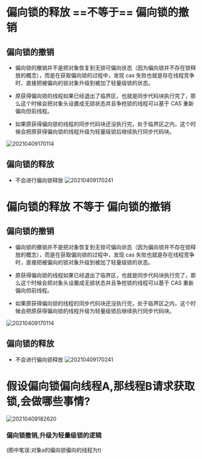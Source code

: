 # 偏向锁的释放 ==不等于== 偏向锁的撤销
## 偏向锁的撤销
- 偏向锁的撤销并不是把对象恢复到无锁可偏向状态（因为偏向锁并不存在锁释放的概念），而是在获取偏向锁的过程中，发现 cas 失败也就是存在线程竞争时，直接把被偏向的锁对象升级到被加了轻量级锁的状态。

- 原获得偏向锁的线程如果已经退出了临界区，也就是同步代码块执行完了，那么这个时候会把对象头设置成无锁状态并且争抢锁的线程可以基于 CAS 重新偏向但前线程。
- 如果原获得偏向锁的线程的同步代码块还没执行完，处于临界区之内，这个时候会把原获得偏向锁的线程升级为轻量级锁后继续执行同步代码块。

![20210409170114](https://xiongshengyu-1256692535.cos.ap-beijing.myqcloud.com/photos/20210409170114.png)


## 偏向锁的释放
- 不会进行偏向锁释放
![20210409170241](https://xiongshengyu-1256692535.cos.ap-beijing.myqcloud.com/photos/20210409170241.png)

# 偏向锁的释放 不等于 偏向锁的撤销
## 偏向锁的撤销
- 偏向锁的撤销并不是把对象恢复到无锁可偏向状态（因为偏向锁并不存在锁释放的概念），而是在获取偏向锁的过程中，发现 cas 失败也就是存在线程竞争时，直接把被偏向的锁对象升级到被加了轻量级锁的状态。

- 原获得偏向锁的线程如果已经退出了临界区，也就是同步代码块执行完了，那么这个时候会把对象头设置成无锁状态并且争抢锁的线程可以基于 CAS 重新偏向但前线程。
- 如果原获得偏向锁的线程的同步代码块还没执行完，处于临界区之内，这个时候会把原获得偏向锁的线程升级为轻量级锁后继续执行同步代码块。

![20210409170114](https://xiongshengyu-1256692535.cos.ap-beijing.myqcloud.com/photos/20210409170114.png)


## 偏向锁的释放
- 不会进行偏向锁释放
![20210409170241](https://xiongshengyu-1256692535.cos.ap-beijing.myqcloud.com/photos/20210409170241.png)

# 假设偏向锁偏向线程A,那线程B请求获取锁,会做哪些事情?


![20210409182620](https://xiongshengyu-1256692535.cos.ap-beijing.myqcloud.com/photos/20210409182620.png)

### 偏向锁撤销,升级为轻量级锁的逻辑
(图中笔误:对象a的偏向锁偏向的线程为t)